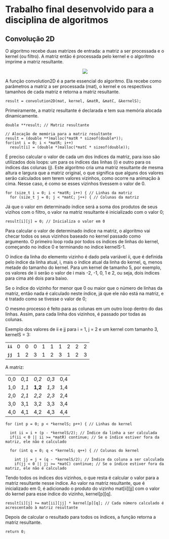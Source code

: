 # Trabalho final desenvolvido para a disciplina de algoritmos

## Convolução 2D

O algoritmo recebe duas matrizes de entrada: a matriz a ser processada e o kernel (ou filtro). A matriz então é processada pelo kernel e o algoritmo imprime a matriz resultante.

<p align="center">
  <img src="https://miro.medium.com/max/790/1*1okwhewf5KCtIPaFib4XaA.gif" />
</p>

A função convolution2D é a parte essencial do algoritmo. Ela recebe como parâmetros a matriz a ser processada (mat), o kernel e os respectivos tamanhos de cada matriz e retorna a matriz resultante.

```
result = convolution2D(mat, kernel, &matR, &matC, &kernelS);
```

Primeiramente, a matriz resultante é declarada e tem sua memória alocada dinamicamente.

```
double **result; // Matriz resultante

// Alocação de memória para a matriz resultante
result = (double **)malloc(*matR * sizeof(double*));
for(int i = 0; i < *matR; i++)
  result[i] = (double *)malloc(*matC * sizeof(double));
```

É preciso calcular o valor de cada um dos índices da matriz, para isso são utilizados dois loops: um para os índices das linhas (i) e outro para os índices das colunas (j). Este algoritmo cria uma matriz resultante de mesma altura e largura que a matriz original, o que significa que alguns dos valores serão calculados sem terem valores vizinhos, como ocorre na animação à cima. Nesse caso, é como se esses vizinhos tivessem o valor de 0.

```
for (size_t i = 0; i < *matR; i++) { // Linhas da matriz
  for (size_t j = 0; j < *matC; j++) { // Colunas da matriz
```

Já que o valor em determinado índice será a soma dos produtos de seus vizihos com o filtro, o valor na matriz resultante é inicializado com o valor 0;

```
result[i][j] = 0; // Inicializa o valor em 0
```

Para calcular o valor de determinado índice na matriz, o algoritmo vai checar todos os seus vizinhos baseado no kernel passado como argumento. O primeiro loop roda por todos os índices de linhas do kernel, começando no índice 0 e terminando no índice kernelS-1.

O índice da linha do elemento vizinho é dado pela variável ii, que é definida pelo índice da linha atual, i, mais o índice atual da linha do kernel, q, menos metade do tamanho do kernel. Para um kernel de tamanho 5, por exemplo, os valores de ii serão o valor de i mais -2, -1, 0, 1 e 2, ou seja, dois índices para cima até dois para baixo.

Se o índice do vizinho for menor que 0 ou maior que o número de linhas da matriz, então nada é calculado neste índice, já que ele não está na matriz, e é tratado como se tivesse o valor de 0;

O mesmo processo é feito para as colunas em um outro loop dentro do das linhas. Assim, para cada linha dos vizinhos, é passado por todas as colunas.

Exemplo dos valores de ii e jj para i = 1, j = 2 e um kernel com tamanho 3, kernelS = 3:

<table>
  <tr>
    <td style="font-weight: bold;font-family: monospace">ii</td>
    <td>0</td>
    <td>0</td>
    <td>0</td>
    <td>1</td>
    <td>1</td>
    <td>1</td>
    <td>2</td>
    <td>2</td>
    <td>2</td>
  </tr>
  <tr>
    <td style="font-weight: bold;font-family: monospace">jj</td>
    <td>1</td>
    <td>2</td>
    <td>3</td>
    <td>1</td>
    <td>2</td>
    <td>3</td>
    <td>1</td>
    <td>2</td>
    <td>3</td>
  </tr>
</table>

A matriz:

<table>
  <tr>
    <td>0,0</td>
    <td><i>0,1</i></td>
    <td><i>0,2</i></td>
    <td><i>0,3</i></td>
    <td>0,4</td>
  </tr>
  <tr>
    <td>1,0</td>
    <td><i>1,1</i></td>
    <td><b>1,2</b></td>
    <td><i>1,3</i></td>
    <td>1,4</td>
  </tr>
  <tr>
    <td>2,0</td>
    <td><i>2,1</i></td>
    <td><i>2,2</i></td>
    <td><i>2,3</i></td>
    <td>2,4</td>
  </tr>
  <tr>
    <td>3,0</td>
    <td>3,1</td>
    <td>3,2</td>
    <td>3,3</td>
    <td>3,4</td>
  </tr>
  <tr>
    <td>4,0</td>
    <td>4,1</td>
    <td>4,2</td>
    <td>4,3</td>
    <td>4,4</td>
  </tr>
</table>

```
for (int p = 0; p < *kernelS; p++) { // Linhas do kernel

  int ii = i + (p - *kernelS/2); // Índice da linha a ser calculada
  if(ii < 0 || ii >= *matR) continue; // Se o índice estiver fora da matriz, ele não é calculado

  for (int q = 0; q < *kernelS; q++) { // Colunas do kernel

    int jj = j + (q - *kernelS/2); // Índice da coluna a ser calculada
    if(jj < 0 || jj >= *matC) continue; // Se o índice estiver fora da matriz, ele não é calculado

```

Tendo todos os índices dos vizinhos, o que resta é calcular o valor para a matriz resultante nesse índice. Ao valor na matriz resultante, que é inicializado em 0, é adicionado o produto do vizinho mat[ii][jj] com o valor do kernel para esse índice do vizinho, kernel[p][q].

```
result[i][j] += mat[ii][jj] * kernel[p][q]; // Cada número calculado é acrescentado à matriz resultante

```

Depois de calcular o resultado para todos os índices, a função retorna a matriz resultante.

```
return 0;
```
